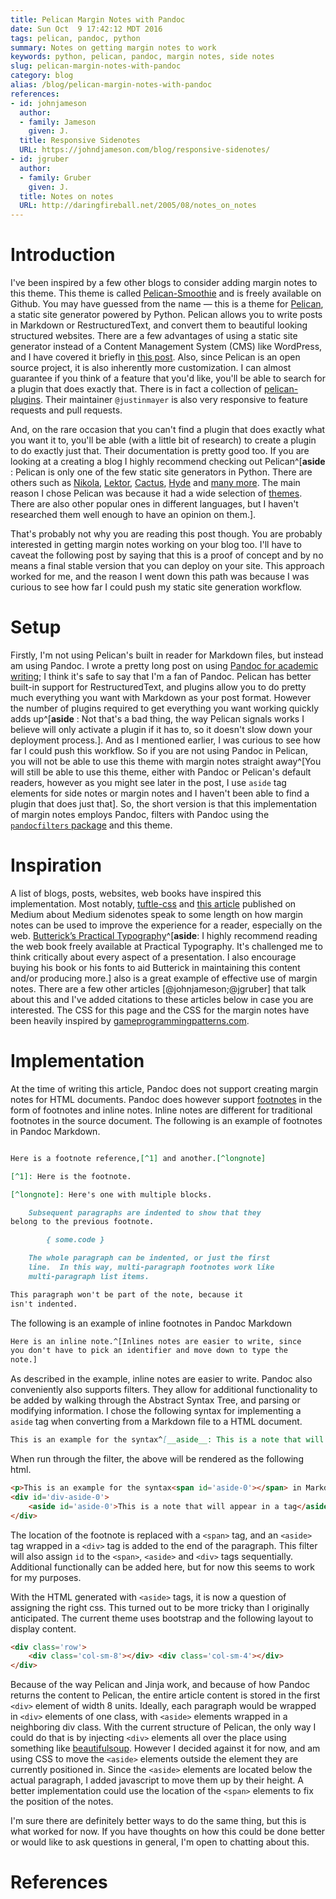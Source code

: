 ```yaml
---
title: Pelican Margin Notes with Pandoc
date: Sun Oct  9 17:42:12 MDT 2016
tags: pelican, pandoc, python
summary: Notes on getting margin notes to work
keywords: python, pelican, pandoc, margin notes, side notes
slug: pelican-margin-notes-with-pandoc
category: blog
alias: /blog/pelican-margin-notes-with-pandoc
references:
- id: johnjameson
  author:
  - family: Jameson
    given: J.
  title: Responsive Sidenotes
  URL: https://johndjameson.com/blog/responsive-sidenotes/
- id: jgruber
  author:
  - family: Gruber
    given: J.
  title: Notes on notes
  URL: http://daringfireball.net/2005/08/notes_on_notes
---
```


# Introduction

I've been inspired by a few other blogs to consider adding margin notes to this theme.
This theme is called [Pelican-Smoothie](https://github.com/kdheepak/pelican-smoothie) and is freely available on Github.
You may have guessed from the name — this is a theme for [Pelican](https://github.com/getpelican/pelican), a static site generator powered by Python.
Pelican allows you to write posts in Markdown or RestructuredText, and convert them to beautiful looking structured websites.
There are a few advantages of using a static site generator instead of a Content Management System (CMS) like WordPress,
and I have covered it briefly in [this post](/how-to-set-up-a-pelican-blog-with-github-pages.html).
Also, since Pelican is an open source project, it is also inherently more customization.
I can almost guarantee if you think of a feature that you'd like, you'll be able to search for a plugin that does
exactly that. There is in fact a collection of [pelican-plugins](https://github.com/getpelican/pelican-plugins). Their maintainer `@justinmayer` is also very responsive to feature requests and pull requests.

And, on the rare occasion that you can't find a plugin that does exactly what you want it to, you'll be able (with a little bit of research) to create a plugin to do exactly just that. Their documentation is pretty good too.
If you are looking at a creating a blog I highly recommend checking out Pelican^[__aside__ :
Pelican is only one of the few static site generators in Python. There are others such as [Nikola](https://github.com/getnikola/nikola),
[Lektor](https://github.com/lektor/lektor), [Cactus](https://github.com/eudicots/Cactus),
[Hyde](https://github.com/hyde/hyde) and [many more](https://www.fullstackpython.com/static-site-generator.html).
The main reason I chose Pelican was because it had a wide selection of [themes](https://github.com/getpelican/pelican-themes). There are also
other popular ones in different languages, but I haven't researched them well enough to have an opinion on them.].

That's probably not why you are reading this post though. You are probably interested in getting margin notes working on your blog too.
I'll have to caveat the following post by saying that this is a proof of concept and by no means a final stable version that you can deploy on your site.
This approach worked for me, and the reason I went down this path was because I was curious to see how far I could push my static site generation workflow.

# Setup

Firstly, I'm not using Pelican's built in reader for Markdown files, but instead am using Pandoc. I wrote a pretty long post on using
[Pandoc for academic writing](/writing-papers-with-markdown.html); I think it's safe to say that I'm a fan of Pandoc.
Pelican has better built-in support for RestructuredText, and plugins allow you to do pretty much everything you want with Markdown as your post format.
However the number of plugins required to get everything you want working quickly adds up^[__aside__ : Not that's a bad thing,
the way Pelican signals works I believe will only activate a plugin if it has to, so it doesn't slow down your deployment process.].
And as I mentioned earlier, I was curious to see how far I could push this workflow. So if you are not using Pandoc in Pelican, you will not be
able to use this theme with margin notes straight away^[You will still be able to use this theme, either with Pandoc or Pelican's default readers,
however as you might see later in the post, I use `aside` tag elements for side notes or margin notes and I haven't been able to find a plugin
that does just that]. So, the short version is that this implementation of margin notes employs Pandoc, filters with Pandoc using the [`pandocfilters` package](https://github.com/jgm/pandocfilters) and this theme.

# Inspiration

A list of blogs, posts, websites, web books have inspired this implementation. Most notably, [tuftle-css](https://edwardtufte.github.io/tufte-css/) and [this article](https://medium.com/@owenblacker/marginal-notes-on-medium-268b3f727e6d#.97mvo08w5) published on Medium about Medium sidenotes speak to some length on how margin notes can be used to improve the experience for a reader, especially on the web.
[Butterick’s Practical Typography](http://practicaltypography.com/)^[__aside__: I highly recommend reading the web book freely available at Practical Typography. It's challenged me to think critically about every aspect of a presentation. I also encourage buying his book or his fonts to aid Butterick in maintaining this content and/or producing more.] also is a great example of effective use of margin notes.
There are a few other articles [@johnjameson;@jgruber] that talk about this and I've added citations to these articles below in case you are interested.
The CSS for this page and the CSS for the margin notes have been heavily inspired by [gameprogrammingpatterns.com](http://gameprogrammingpatterns.com/).

# Implementation

At the time of writing this article, Pandoc does not support creating margin notes for HTML documents.
Pandoc does however support [footnotes](http://pandoc.org/MANUAL.html#footnotes) in the form of footnotes and inline notes.
Inline notes are different for traditional footnotes in the source document. The following is an example of footnotes in Pandoc Markdown.

```markdown

Here is a footnote reference,[^1] and another.[^longnote]

[^1]: Here is the footnote.

[^longnote]: Here's one with multiple blocks.

    Subsequent paragraphs are indented to show that they
belong to the previous footnote.

        { some.code }

    The whole paragraph can be indented, or just the first
    line.  In this way, multi-paragraph footnotes work like
    multi-paragraph list items.

This paragraph won't be part of the note, because it
isn't indented.

```

The following is an example of inline footnotes in Pandoc Markdown

```markdown
Here is an inline note.^[Inlines notes are easier to write, since
you don't have to pick an identifier and move down to type the
note.]
```

As described in the example, inline notes are easier to write.
Pandoc also conveniently also supports filters.
They allow for additional functionality to be added by walking through the Abstract Syntax Tree, and parsing or modifying information.
I chose the following syntax for implementing a `aside` tag when converting from a Markdown file to a HTML document.

```markdown
This is an example for the syntax^[__aside__: This is a note that will appear in a tag] in Markdown.
```

When run through the filter, the above will be rendered as the following html.

```html
<p>This is an example for the syntax<span id='aside-0'></span> in Markdown.</p>
<div id='div-aside-0'>
    <aside id='aside-0'>This is a note that will appear in a tag</aside>
</div>
```

The location of the footnote is replaced with a `<span>` tag, and an `<aside>` tag wrapped in a `<div>` tag is added to the end of the paragraph.
This filter will also assign `id` to the `<span>`, `<aside>` and `<div>` tags sequentially.
Additional functionally can be added here, but for now this seems to work for my purposes.

With the HTML generated with `<aside>` tags, it is now a question of assigning the right css.
This turned out to be more tricky than I originally anticipated.
The current theme uses bootstrap and the following layout to display content.

```html
<div class='row'>
    <div class='col-sm-8'></div> <div class='col-sm-4'></div>
</div>
```

Because of the way Pelican and Jinja work, and because of how Pandoc returns the content to Pelican, the entire article content
is stored in the first `<div>` element of width 8 units.
Ideally, each paragraph would be wrapped in `<div>` elements of one class, with `<aside>` elements wrapped in a neighboring div class.
With the current structure of Pelican, the only way I could do that is by injecting `<div>` elements all over the place using something like
[beautifulsoup](https://www.crummy.com/software/BeautifulSoup/).
However I decided against it for now, and am using CSS to move the `<aside>` elements outside the element they are currently positioned in.
Since the `<aside>` elements are located below the actual paragraph, I added javascript to move them up by their height.
A better implementation could use the location of the `<span>` elements to fix the position of the notes.

I'm sure there are definitely better ways to do the same thing, but this is what worked for now.
If you have thoughts on how this could be done better or would like to ask questions in general, I'm open to chatting about this.

# References
